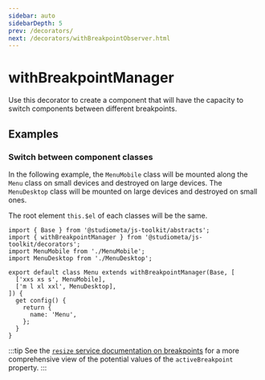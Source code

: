 ```yaml
---
sidebar: auto
sidebarDepth: 5
prev: /decorators/
next: /decorators/withBreakpointObserver.html
---
```


# withBreakpointManager

Use this decorator to create a component that will have the capacity to switch components between different breakpoints.

## Examples

### Switch between component classes

In the following example, the `MenuMobile` class will be mounted along the `Menu` class on small devices and destroyed on large devices. The `MenuDesktop` class will be mounted on large devices and destroyed on small ones.

The root element `this.$el` of each classes will be the same.

```js{6-9}
import { Base } from '@studiometa/js-toolkit/abstracts';
import { withBreakpointManager } from '@studiometa/js-toolkit/decorators';
import MenuMobile from './MenuMobile';
import MenuDesktop from './MenuDesktop';

export default class Menu extends withBreakpointManager(Base, [
  ['xxs xs s', MenuMobile],
  ['m l xl xxl', MenuDesktop],
]) {
  get config() {
    return {
      name: 'Menu',
    };
  }
}
```

:::tip
See the [`resize` service documentation on breakpoints](/services/resize.html#breakpoint) for a more comprehensive view of the potential values of the `activeBreakpoint` property.
:::
